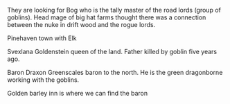 They are looking for Bog who is the tally master of the road lords (group of goblins). Head mage of big hat farms thought there was a connection between the nuke in drift wood and the rogue lords.

Pinehaven town with Elk

Svexlana Goldenstein queen of the land. Father killed by goblin five years ago.

Baron Draxon Greenscales baron to the north. He is the green dragonborne working with the goblins.

Golden barley inn is where we can find the baron